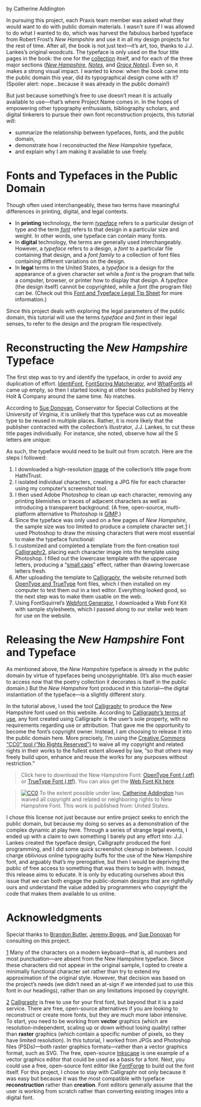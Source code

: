by Catherine Addington

In pursuing this project, each Praxis team member was asked what they would want to do with public domain materials. I wasn’t sure if I was allowed to do what I wanted to do, which was harvest the fabulous barbed typeface from Robert Frost’s _New Hampshire_ and use it in all my design projects for the rest of time. After all, the book is not just text—it’s art, too, thanks to J.J. Lankes’s original woodcuts. The typeface is only used on the four title pages in the book: the one for the [collection][1] itself, and for each of the three major sections ([_New Hampshire_][2], [_Notes_][3], and [_Grace Notes_][4]). Even so, it makes a strong visual impact. I wanted to know: when the book came into the public domain this year, did its typographical design come with it? (Spoiler alert: nope…because it was already in the public domain!)

But just because something’s free to use doesn’t mean it is actually available to use—that’s where Project Name comes in. In the hopes of empowering other typography enthusiasts, bibliography scholars, and digital tinkerers to pursue their own font reconstruction projects, this tutorial will:
- summarize the relationship between typefaces, fonts, and the public domain,
- demonstrate how I reconstructed the _New Hampshire_ typeface,
- and explain why I am making it available to use freely.

# Fonts and Typefaces in the Public Domain
Though often used interchangeably, these two terms have meaningful differences in printing, digital, and legal contexts.
- In **printing** technology, the term _[typeface][5]_ refers to a particular design of type and the term _[font][6]_ refers to that design in a particular size and weight. In other words, one typeface can contain many fonts.
- In **digital** technology, the terms are generally used interchangeably. However, a _typeface_ refers to a design, a _font_ to a particular file containing that design, and a _font family_ to a collection of font files containing different variations on the design.
- In **legal** terms in the United States, a _typeface_ is a design for the appearance of a given character set while a _font_ is the program that tells a computer, browser, or printer how to display that design. A _typeface_ (the design itself) cannot be copyrighted, while a _font_ (the program file) can be. (Check out this [Font and Typeface Legal Tip Sheet][7] for more information.)

Since this project deals with exploring the legal parameters of the public domain, this tutorial will use the terms _typeface_ and _font_ in their legal senses, to refer to the design and the program file respectively.

# Reconstructing the _New Hampshire_ Typeface
The first step was to try and identify the typeface, in order to avoid any duplication of effort. [IdentiFont][8], [FontSpring Matcherator][9], and [WhatFontIs][10] all came up empty, so then I started looking at other books published by Henry Holt & Company around the same time. No matches.

According to [Sue Donovan][11], Conservator for Special Collections at the University of Virginia, it is unlikely that this typeface was cut as moveable type to be reused in multiple places. Rather, it is more likely that the publisher contracted with the collection’s illustrator, J.J. Lankes, to cut these title pages individually. For instance, she noted, observe how all the S letters are unique:

As such, the typeface would need to be built out from scratch. Here are the steps I followed:

1. I downloaded a high-resolution [image][12] of the collection’s title page from HathiTrust.
2. I isolated individual characters, creating a JPG file for each character using my computer’s screenshot tool.
3. I then used Adobe Photoshop to clean up each character, removing any printing blemishes or traces of adjacent characters as well as introducing a transparent background. (A free, open-source, multi-platform alternative to Photoshop is [GIMP][13].)
4. Since the typeface was only used on a few pages of _New Hampshire_, the sample size was too limited to produce a complete character set.<a name="anchor1"><sup>[1](#fn1)</sup></a> I used Photoshop to draw the missing characters that were most essential to make the typeface functional:
5. I customized and completed a template from the font-creation tool [Calligraphr][14]<a name="anchor2"><sup>[2](#fn2)</sup></a>, placing each character image into the template using Photoshop. I filled out the lowercase template with the uppercase letters, producing a “[small caps][18]” effect, rather than drawing lowercase letters fresh.
6. After uploading the template to [Calligraphr][19], the website returned both [OpenType and TrueType][20] font files, which I then installed on my computer to test them out in a text editor. Everything looked good, so the next step was to make them usable on the web.
7. Using FontSquirrel’s [Webfont Generator][21], I downloaded a Web Font Kit with sample stylesheets, which I passed along to our stellar web team for use on the website.

# Releasing the _New Hampshire_ Font and Typeface
As mentioned above, the _New Hampshire_ typeface is already in the public domain by virtue of typefaces being uncopyrightable. (It’s also much easier to access now that the poetry collection it decorates is itself in the public domain.) But the _New Hampshire_ font produced in this tutorial—the digital instantiation of the typeface—is a slightly different story.

In the tutorial above, I used the tool [Calligraphr][22] to produce the New Hampshire font used on this website. According to [Calligraphr’s terms of use][23], any font created using Calligraphr is the user’s sole property, with no requirements regarding use or attribution. That gave me the opportunity to become the font’s copyright owner. Instead, I am choosing to release it into the public domain here. More precisely, I’m using the [Creative Commons “CC0” tool (“No Rights Reserved”)][24] to waive all my copyright and related rights in their works to the fullest extent allowed by law, “so that others may freely build upon, enhance and reuse the works for any purposes without restriction.”

> Click here to download the New Hampshire Font: [OpenType Font (.otf)](https://github.com/caddington11/praxis/blob/master/Font%20Project/NewHampshire-Regular.otf?raw=true) or [TrueType Font (.ttf)](https://github.com/caddington11/praxis/blob/master/Font%20Project/NewHampshire-Regular.ttf?raw=true). You can also get the [Web Font Kit here](https://github.com/caddington11/praxis/tree/master/Font%20Project/Web%20Font%20Kit).

> [![CC0](http://i.creativecommons.org/p/zero/1.0/88x31.png)](http://creativecommons.org/publicdomain/zero/1.0/)
> To the extent possible under law, [<span property="dct:title">Catherine Addington</span>](http://catherineaddington.com) has waived all copyright and related or neighboring rights to <span property="dct:title">New Hampshire Font</span>. This work is published from: <span property="vcard:Country" datatype="dct:ISO3166" content="US" about="http://catherineaddington.com">United States</span>.

I chose this license not just because our entire project seeks to enrich the public domain, but because my doing so serves as a demonstration of the complex dynamic at play here. Through a series of strange legal events, I ended up with a claim to own something I barely put any effort into: J.J. Lankes created the typeface design, Calligraphr produced the font programming, and I did some quick screenshot cleanup in between. I could charge oblivious online typography buffs for the use of the New Hampshire font, and arguably that’s my prerogative, but then I would be depriving the public of free access to something that was theirs to begin with. Instead, this release aims to educate. It is only by educating ourselves about this issue that we can both engage the public-domain designs that are rightfully ours and understand the value added by programmers who copyright the code that makes them available to us online.

# Acknowledgments
Special thanks to [Brandon Butler][25], [Jeremy Boggs][26], and [Sue Donovan][27] for consulting on this project.

<a name="fn1"><sup>[1](#anchor1)</sup></a> Many of the characters on a modern keyboard—that is, all numbers and most punctuation—are absent from the New Hampshire typeface. Since these characters did not appear in the original sample, I opted to create a minimally functional character set rather than try to extend my approximation of the original style. However, that decision was based on the project’s needs (we didn’t need an at-sign if we intended just to use this font in our headings), rather than on any limitations imposed by copyright.

<a name="fn2"><sup>[2](#anchor2)</sup></a> [Calligraphr][15] is free to use for your first font, but beyond that it is a paid service. There are free, open-source alternatives if you are looking to reconstruct or create more fonts, but they are much more labor intensive. To start, you need to be working from **vector** graphics (which are resolution-independent, scaling up or down without losing quality) rather than **raster** graphics (which contain a specific number of pixels, so they have limited resolution). In this tutorial, I worked from JPGs and Photoshop files (PSDs)—both raster graphics formats—rather than a vector graphics format, such as SVG. The free, open-source [Inkscape][16] is one example of a vector graphics editor that could be used as a basis for a font. Next, you could use a free, open-source font editor like [FontForge][17] to build out the font itself. For this project, I chose to stay with Calligraphr not only because it was easy but because it was the most compatible with typeface **reconstruction** rather than **creation**. Font editors generally assume that the user is working from scratch rather than converting existing images into a digital font.

[1]:	https://babel.hathitrust.org/cgi/imgsrv/image?id=uc1.32106002108873;seq=9;width=510
[2]:	https://babel.hathitrust.org/cgi/imgsrv/image?id=uc1.32106002108873;seq=15;width=680
[3]:	https://babel.hathitrust.org/cgi/imgsrv/image?id=uc1.32106002108873;seq=33;width=680
[4]:	https://babel.hathitrust.org/cgi/imgsrv/image?id=uc1.32106002108873;seq=91;width=680
[5]:	https://www.merriam-webster.com/dictionary/typeface
[6]:	https://www.merriam-webster.com/dictionary/font
[7]:	https://glarts.org/font-and-typeface-legal-tip-sheet/
[8]:	http://www.identifont.com/
[9]:	https://www.fontspring.com/matcherator
[10]:	https://www.whatfontis.com/
[11]:	https://www.library.virginia.edu/staff/sd3gz
[12]:	https://babel.hathitrust.org/cgi/imgsrv/image?id=uc1.32106002108873;seq=9;width=510
[13]:	https://www.gimp.org/
[14]:	https://calligraphr.com
[15]:	https://calligraphr.com
[16]:	https://inkscape.org/
[17]:	https://fontforge.github.io/en-US/
[18]:	https://en.wikipedia.org/wiki/Small_caps
[19]:	https://www.calligraphr.com
[20]:	https://www.fonts.com/support/faq/font-formats
[21]:	https://www.fontsquirrel.com/tools/webfont-generator
[22]:	https://www.calligraphr.com/
[23]:	https://www.calligraphr.com/en/docs/faq
[24]:	https://creativecommons.org/share-your-work/public-domain/cc0/
[25]:	https://www.library.virginia.edu/staff/bcb4y
[26]:	https://scholarslab.lib.virginia.edu/people/jeremy-boggs/
[27]:	https://www.library.virginia.edu/staff/sd3gz
